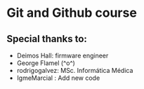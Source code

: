 # Git and Github course

## Special thanks to:

- Deimos Hall: firmware engineer
- George Flamel (^o^)
- rodrigogalvez: MSc. Informática Médica
- IgmeMarcial : Add new code